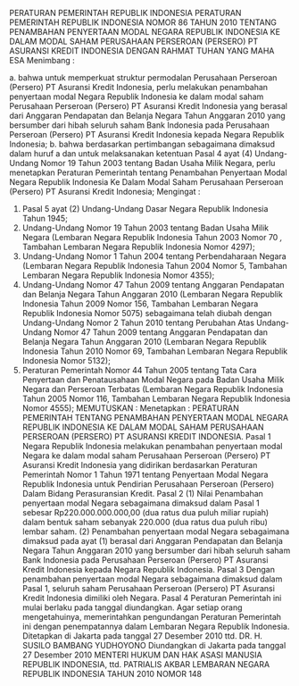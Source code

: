  PERATURAN PEMERINTAH REPUBLIK INDONESIA PERATURAN PEMERINTAH REPUBLIK INDONESIA NOMOR 86 TAHUN 2010 TENTANG PENAMBAHAN PENYERTAAN MODAL NEGARA REPUBLIK INDONESIA KE DALAM MODAL SAHAM PERUSAHAAN PERSEROAN (PERSERO) PT ASURANSI KREDIT INDONESIA
DENGAN RAHMAT TUHAN YANG MAHA ESA
Menimbang :

a. bahwa untuk memperkuat struktur permodalan Perusahaan Perseroan (Persero) PT Asuransi Kredit Indonesia, perlu melakukan penambahan penyertaan modal Negara Republik Indonesia ke dalam modal saham Perusahaan Perseroan (Persero) PT Asuransi Kredit Indonesia yang berasal dari Anggaran Pendapatan dan Belanja Negara Tahun Anggaran 2010 yang bersumber dari hibah seluruh saham Bank Indonesia pada Perusahaan Perseroan (Persero) PT Asuransi Kredit Indonesia kepada Negara Republik Indonesia;
b. bahwa berdasarkan pertimbangan sebagaimana dimaksud dalam huruf a dan untuk melaksanakan ketentuan Pasal 4 ayat (4) Undang-Undang Nomor 19 Tahun 2003 tentang Badan Usaha Milik Negara, perlu menetapkan Peraturan Pemerintah tentang Penambahan Penyertaan Modal Negara Republik Indonesia Ke Dalam Modal Saham Perusahaan Perseroan (Persero) PT Asuransi Kredit Indonesia;
Mengingat :

1. Pasal 5 ayat (2) Undang-Undang Dasar Negara Republik Indonesia Tahun 1945;
2. Undang-Undang Nomor 19 Tahun 2003 tentang Badan Usaha Milik Negara (Lembaran Negara Republik Indonesia Tahun 2003 Nomor 70 _,_ Tambahan Lembaran Negara Republik Indonesia Nomor 4297);
3. Undang-Undang Nomor 1 Tahun 2004 tentang Perbendaharaan Negara (Lembaran Negara Republik Indonesia Tahun 2004 Nomor 5, Tambahan Lembaran Negara Republik Indonesia Nomor 4355);
4. Undang-Undang Nomor 47 Tahun 2009 tentang Anggaran Pendapatan dan Belanja Negara Tahun Anggaran 2010 (Lembaran Negara Republik Indonesia Tahun 2009 Nomor 156, Tambahan Lembaran Negara Republik Indonesia Nomor 5075) sebagaimana telah diubah dengan Undang-Undang Nomor 2 Tahun 2010 tentang Perubahan Atas Undang-Undang Nomor 47 Tahun 2009 tentang Anggaran Pendapatan dan Belanja Negara Tahun Anggaran 2010 (Lembaran Negara Republik Indonesia Tahun 2010 Nomor 69, Tambahan Lembaran Negara Republik Indonesia Nomor 5132);
5. Peraturan Pemerintah Nomor 44 Tahun 2005 tentang Tata Cara Penyertaan dan Penatausahaan Modal Negara pada Badan Usaha Milik Negara dan Perseroan Terbatas (Lembaran Negara Republik Indonesia Tahun 2005 Nomor 116, Tambahan Lembaran Negara Republik Indonesia Nomor 4555);
MEMUTUSKAN :
 Menetapkan : PERATURAN PEMERINTAH TENTANG PENAMBAHAN PENYERTAAN MODAL NEGARA REPUBLIK INDONESIA KE DALAM MODAL SAHAM PERUSAHAAN PERSEROAN (PERSERO) PT ASURANSI KREDIT INDONESIA.
Pasal 1
Negara Republik Indonesia melakukan penambahan penyertaan modal Negara ke dalam modal saham Perusahaan Perseroan (Persero) PT Asuransi Kredit Indonesia yang didirikan berdasarkan Peraturan Pemerintah Nomor 1 Tahun 1971 tentang Penyertaan Modal Negara Republik Indonesia untuk Pendirian Perusahaan Perseroan (Persero) Dalam Bidang Perasuransian Kredit.
Pasal 2
(1) Nilai Penambahan penyertaan modal Negara sebagaimana dimaksud dalam Pasal 1 sebesar Rp220.000.000.000,00 (dua ratus dua puluh miliar rupiah) dalam bentuk saham sebanyak 220.000 (dua ratus dua puluh ribu) lembar saham.
(2) Penambahan penyertaan modal Negara sebagaimana dimaksud pada ayat (1) berasal dari Anggaran Pendapatan dan Belanja Negara Tahun Anggaran 2010 yang bersumber dari hibah seluruh saham Bank Indonesia pada Perusahaan Perseroan (Persero) PT Asuransi Kredit Indonesia kepada Negara Republik Indonesia.
Pasal 3
Dengan penambahan penyertaan modal Negara sebagaimana dimaksud dalam Pasal 1, seluruh saham Perusahaan Perseroan (Persero) PT Asuransi Kredit Indonesia dimiliki oleh Negara.
Pasal 4
Peraturan Pemerintah ini mulai berlaku pada tanggal diundangkan.
Agar setiap orang mengetahuinya, memerintahkan pengundangan Peraturan Pemerintah ini dengan penempatannya dalam Lembaran Negara Republik Indonesia. Ditetapkan di Jakarta pada tanggal 27 Desember 2010 ttd. DR. H. SUSILO BAMBANG YUDHOYONO Diundangkan di Jakarta pada tanggal 27 Desember 2010 MENTERI HUKUM DAN HAK ASASI MANUSIA REPUBLIK INDONESIA, ttd. PATRIALIS AKBAR LEMBARAN NEGARA REPUBLIK INDONESIA TAHUN 2010 NOMOR 148